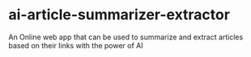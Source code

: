 # ai-article-summarizer-extractor
An Online web app that can be used to summarize and extract articles based on their links with the power of AI

